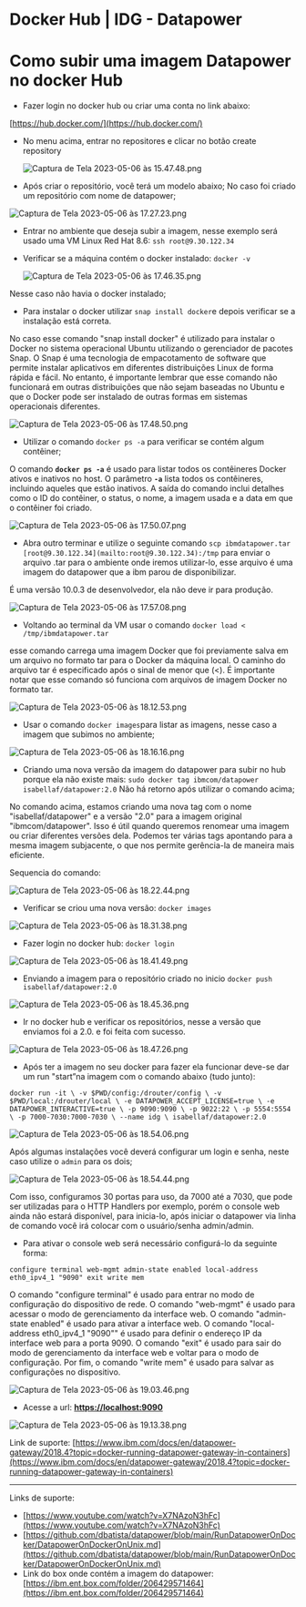 # Docker Hub | IDG - Datapower

# Como subir uma imagem Datapower no docker Hub

- Fazer login no docker hub ou criar uma conta no link abaixo:

[https://hub.docker.com/](https://hub.docker.com/)

- No menu acima, entrar no repositores e clicar no botão create repository
    
    ![Captura de Tela 2023-05-06 às 15.47.48.png](Docker%20Hub%20IDG%20-%20Datapower%20833ff32fa3514a8493715d7f3aa2f7e9/Captura_de_Tela_2023-05-06_as_15.47.48.png)
    

- Após criar o repositório, você terá um modelo abaixo; No caso foi criado um repositório com nome de datapower;

![Captura de Tela 2023-05-06 às 17.27.23.png](Docker%20Hub%20IDG%20-%20Datapower%20833ff32fa3514a8493715d7f3aa2f7e9/Captura_de_Tela_2023-05-06_as_17.27.23.png)

- Entrar no ambiente que deseja subir a imagem, nesse exemplo será usado uma VM Linux Red Hat 8.6:  `ssh root@9.30.122.34`

- Verificar se a máquina contém o docker instalado: `docker -v`
    
    ![Captura de Tela 2023-05-06 às 17.46.35.png](Docker%20Hub%20IDG%20-%20Datapower%20833ff32fa3514a8493715d7f3aa2f7e9/Captura_de_Tela_2023-05-06_as_17.46.35.png)
    

Nesse caso não havia o docker instalado;

- Para instalar o docker utilizar `snap install docker`e depois verificar se a instalação está correta.

No caso esse comando "snap install docker" é utilizado para instalar o Docker no sistema operacional Ubuntu utilizando o gerenciador de pacotes Snap. O Snap é uma tecnologia de empacotamento de software que permite instalar aplicativos em diferentes distribuições Linux de forma rápida e fácil. No entanto, é importante lembrar que esse comando não funcionará em outras distribuições que não sejam baseadas no Ubuntu e que o Docker pode ser instalado de outras formas em sistemas operacionais diferentes.

![Captura de Tela 2023-05-06 às 17.48.50.png](Docker%20Hub%20IDG%20-%20Datapower%20833ff32fa3514a8493715d7f3aa2f7e9/Captura_de_Tela_2023-05-06_as_17.48.50.png)

- Utilizar o comando `docker ps -a` para verificar se contém algum contêiner;

O comando **`docker ps -a`** é usado para listar todos os contêineres Docker ativos e inativos no host. O parâmetro **`-a`** lista todos os contêineres, incluindo aqueles que estão inativos. A saída do comando inclui detalhes como o ID do contêiner, o status, o nome, a imagem usada e a data em que o contêiner foi criado.

![Captura de Tela 2023-05-06 às 17.50.07.png](Docker%20Hub%20IDG%20-%20Datapower%20833ff32fa3514a8493715d7f3aa2f7e9/Captura_de_Tela_2023-05-06_as_17.50.07.png)

- Abra outro terminar e utilize o seguinte comando `scp ibmdatapower.tar [root@9.30.122.34](mailto:root@9.30.122.34):/tmp` para enviar o arquivo .tar para o ambiente onde iremos utilizar-lo, esse arquivo é uma imagem do datapower que a ibm parou de disponibilizar.

É uma versão 10.0.3 de desenvolvedor, ela não deve ir para produção.

![Captura de Tela 2023-05-06 às 17.57.08.png](Docker%20Hub%20IDG%20-%20Datapower%20833ff32fa3514a8493715d7f3aa2f7e9/Captura_de_Tela_2023-05-06_as_17.57.08.png)

- Voltando ao terminal da VM usar o comando `docker load < /tmp/ibmdatapower.tar`

esse comando carrega uma imagem Docker que foi previamente salva em um arquivo no formato tar para o Docker da máquina local. O caminho do arquivo tar é especificado após o sinal de menor que (<). É importante notar que esse comando só funciona com arquivos de imagem Docker no formato tar.

![Captura de Tela 2023-05-06 às 18.12.53.png](Docker%20Hub%20IDG%20-%20Datapower%20833ff32fa3514a8493715d7f3aa2f7e9/Captura_de_Tela_2023-05-06_as_18.12.53.png)

- Usar o comando `docker images`para listar as imagens, nesse caso a imagem que subimos no ambiente;

![Captura de Tela 2023-05-06 às 18.16.16.png](Docker%20Hub%20IDG%20-%20Datapower%20833ff32fa3514a8493715d7f3aa2f7e9/Captura_de_Tela_2023-05-06_as_18.16.16.png)

- Criando uma nova versão da imagem do datapower para subir no hub porque ela não existe mais: `sudo docker tag ibmcom/datapower isabellaf/datapower:2.0` Não há retorno após utilizar o comando acima;

No comando acima, estamos criando uma nova tag com o nome "isabellaf/datapower" e a versão "2.0" para a imagem original "ibmcom/datapower". Isso é útil quando queremos renomear uma imagem ou criar diferentes versões dela. Podemos ter várias tags apontando para a mesma imagem subjacente, o que nos permite gerência-la de maneira mais eficiente.

Sequencia do comando:

![Captura de Tela 2023-05-06 às 18.22.44.png](Docker%20Hub%20IDG%20-%20Datapower%20833ff32fa3514a8493715d7f3aa2f7e9/Captura_de_Tela_2023-05-06_as_18.22.44.png)

- Verificar se criou uma nova versão: `docker images`

![Captura de Tela 2023-05-06 às 18.31.38.png](Docker%20Hub%20IDG%20-%20Datapower%20833ff32fa3514a8493715d7f3aa2f7e9/Captura_de_Tela_2023-05-06_as_18.31.38.png)

- Fazer login no docker hub: `docker login`

![Captura de Tela 2023-05-06 às 18.41.49.png](Docker%20Hub%20IDG%20-%20Datapower%20833ff32fa3514a8493715d7f3aa2f7e9/Captura_de_Tela_2023-05-06_as_18.41.49.png)

- Enviando a imagem para o repositório criado no inicio `docker push isabellaf/datapower:2.0`

![Captura de Tela 2023-05-06 às 18.45.36.png](Docker%20Hub%20IDG%20-%20Datapower%20833ff32fa3514a8493715d7f3aa2f7e9/Captura_de_Tela_2023-05-06_as_18.45.36.png)

- Ir no docker hub e verificar os repositórios, nesse a versão que enviamos foi a 2.0. e foi feita com sucesso.

![Captura de Tela 2023-05-06 às 18.47.26.png](Docker%20Hub%20IDG%20-%20Datapower%20833ff32fa3514a8493715d7f3aa2f7e9/Captura_de_Tela_2023-05-06_as_18.47.26.png)

- Após ter a imagem no seu docker para fazer ela funcionar deve-se dar um run "start”na imagem com o comando abaixo (tudo junto):

`docker run -it \
-v $PWD/config:/drouter/config \
-v $PWD/local:/drouter/local \
-e DATAPOWER_ACCEPT_LICENSE=true \
-e DATAPOWER_INTERACTIVE=true \
-p 9090:9090 \
-p 9022:22 \
-p 5554:5554 \
-p 7000-7030:7000-7030 \
--name idg \
isabellaf/datapower:2.0`

![Captura de Tela 2023-05-06 às 18.54.06.png](Docker%20Hub%20IDG%20-%20Datapower%20833ff32fa3514a8493715d7f3aa2f7e9/Captura_de_Tela_2023-05-06_as_18.54.06.png)

Após algumas instalações você deverá configurar um login e senha, neste caso utilize o `admin` para os dois;

![Captura de Tela 2023-05-06 às 18.54.44.png](Docker%20Hub%20IDG%20-%20Datapower%20833ff32fa3514a8493715d7f3aa2f7e9/Captura_de_Tela_2023-05-06_as_18.54.44.png)

Com isso, configuramos 30 portas para uso, da 7000 até a 7030, que pode ser utilizadas para o HTTP Handlers por exemplo, porém o console web ainda não estará disponível, para inicia-lo, após iniciar o datapower via linha de comando você irá colocar com o usuário/senha admin/admin.

- Para ativar o console web será necessário configurá-lo da seguinte forma:

`configure terminal
web-mgmt
admin-state enabled
local-address eth0_ipv4_1 "9090"
exit
write mem`

O comando "configure terminal" é usado para entrar no modo de configuração do dispositivo de rede. O comando "web-mgmt" é usado para acessar o modo de gerenciamento da interface web. O comando "admin-state enabled" é usado para ativar a interface web. O comando "local-address eth0_ipv4_1 "9090"" é usado para definir o endereço IP da interface web para a porta 9090. O comando "exit" é usado para sair do modo de gerenciamento da interface web e voltar para o modo de configuração. Por fim, o comando "write mem" é usado para salvar as configurações no dispositivo.

![Captura de Tela 2023-05-06 às 19.03.46.png](Docker%20Hub%20IDG%20-%20Datapower%20833ff32fa3514a8493715d7f3aa2f7e9/Captura_de_Tela_2023-05-06_as_19.03.46.png)

- Acesse a url: **[https://localhost:9090](https://localhost:9090/)**

![Captura de Tela 2023-05-06 às 19.13.38.png](Docker%20Hub%20IDG%20-%20Datapower%20833ff32fa3514a8493715d7f3aa2f7e9/Captura_de_Tela_2023-05-06_as_19.13.38.png)

Link de suporte: [https://www.ibm.com/docs/en/datapower-gateway/2018.4?topic=docker-running-datapower-gateway-in-containers](https://www.ibm.com/docs/en/datapower-gateway/2018.4?topic=docker-running-datapower-gateway-in-containers)

---

Links de suporte:

- [https://www.youtube.com/watch?v=X7NAzoN3hFc](https://www.youtube.com/watch?v=X7NAzoN3hFc)
- [https://github.com/dbatista/datapower/blob/main/RunDatapowerOnDocker/DatapowerOnDockerOnUnix.md](https://github.com/dbatista/datapower/blob/main/RunDatapowerOnDocker/DatapowerOnDockerOnUnix.md)
- Link do box onde contém a imagem do datapower: [https://ibm.ent.box.com/folder/206429571464](https://ibm.ent.box.com/folder/206429571464)